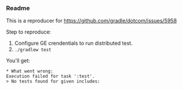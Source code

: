 ### Readme

This is a reproducer for https://github.com/gradle/dotcom/issues/5958

Step to reproduce:

1. Configure GE crendentials to run distributed test.
2. `./gradlew test`

You'll get:

```
* What went wrong:
Execution failed for task ':test'.
> No tests found for given includes: 
```
